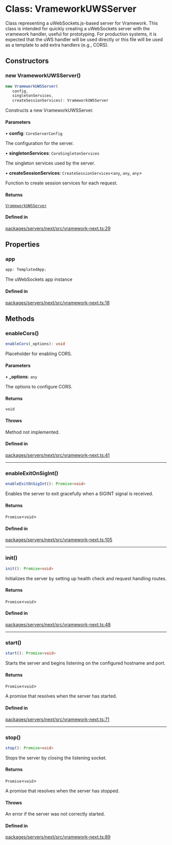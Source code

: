 # Class: VrameworkUWSServer

Class representing a uWebSockets.js-based server for Vramework.
This class is intended for quickly creating a uWebSockets server with the vramework handler, useful for prototyping.
For production systems, it is expected that the uWS handler will be used directly or this file will be used as a template to add extra handlers (e.g., CORS).

## Constructors

### new VrameworkUWSServer()

```ts
new VrameworkUWSServer(
   config, 
   singletonServices, 
   createSessionServices): VrameworkUWSServer
```

Constructs a new VrameworkUWSServer.

#### Parameters

• **config**: `CoreServerConfig`

The configuration for the server.

• **singletonServices**: `CoreSingletonServices`

The singleton services used by the server.

• **createSessionServices**: `CreateSessionServices`\<`any`, `any`, `any`\>

Function to create session services for each request.

#### Returns

[`VrameworkUWSServer`](VrameworkUWSServer.md)

#### Defined in

[packages/servers/next/src/vramework-next.ts:29](https://github.com/vramework/vramework/blob/d6bdd98863fc2395b074502b5cd67b069031d73f/packages/servers/next/src/vramework-next.ts#L29)

## Properties

### app

```ts
app: TemplatedApp;
```

The uWebSockets app instance

#### Defined in

[packages/servers/next/src/vramework-next.ts:18](https://github.com/vramework/vramework/blob/d6bdd98863fc2395b074502b5cd67b069031d73f/packages/servers/next/src/vramework-next.ts#L18)

## Methods

### enableCors()

```ts
enableCors(_options): void
```

Placeholder for enabling CORS.

#### Parameters

• **\_options**: `any`

The options to configure CORS.

#### Returns

`void`

#### Throws

Method not implemented.

#### Defined in

[packages/servers/next/src/vramework-next.ts:41](https://github.com/vramework/vramework/blob/d6bdd98863fc2395b074502b5cd67b069031d73f/packages/servers/next/src/vramework-next.ts#L41)

***

### enableExitOnSigInt()

```ts
enableExitOnSigInt(): Promise<void>
```

Enables the server to exit gracefully when a SIGINT signal is received.

#### Returns

`Promise`\<`void`\>

#### Defined in

[packages/servers/next/src/vramework-next.ts:105](https://github.com/vramework/vramework/blob/d6bdd98863fc2395b074502b5cd67b069031d73f/packages/servers/next/src/vramework-next.ts#L105)

***

### init()

```ts
init(): Promise<void>
```

Initializes the server by setting up health check and request handling routes.

#### Returns

`Promise`\<`void`\>

#### Defined in

[packages/servers/next/src/vramework-next.ts:48](https://github.com/vramework/vramework/blob/d6bdd98863fc2395b074502b5cd67b069031d73f/packages/servers/next/src/vramework-next.ts#L48)

***

### start()

```ts
start(): Promise<void>
```

Starts the server and begins listening on the configured hostname and port.

#### Returns

`Promise`\<`void`\>

A promise that resolves when the server has started.

#### Defined in

[packages/servers/next/src/vramework-next.ts:71](https://github.com/vramework/vramework/blob/d6bdd98863fc2395b074502b5cd67b069031d73f/packages/servers/next/src/vramework-next.ts#L71)

***

### stop()

```ts
stop(): Promise<void>
```

Stops the server by closing the listening socket.

#### Returns

`Promise`\<`void`\>

A promise that resolves when the server has stopped.

#### Throws

An error if the server was not correctly started.

#### Defined in

[packages/servers/next/src/vramework-next.ts:89](https://github.com/vramework/vramework/blob/d6bdd98863fc2395b074502b5cd67b069031d73f/packages/servers/next/src/vramework-next.ts#L89)
